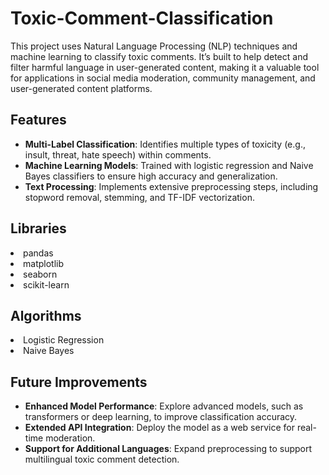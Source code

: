 # Toxic-Comment-Classification

This project uses Natural Language Processing (NLP) techniques and machine learning to classify toxic comments. It’s built to help detect and filter harmful language in user-generated content, making it a valuable tool for applications in social media moderation, community management, and user-generated content platforms.

## Features

- **Multi-Label Classification**: Identifies multiple types of toxicity (e.g., insult, threat, hate speech) within comments.
- **Machine Learning Models**: Trained with logistic regression and Naive Bayes classifiers to ensure high accuracy and generalization.
- **Text Processing**: Implements extensive preprocessing steps, including stopword removal, stemming, and TF-IDF vectorization.
  
## Libraries

<li>pandas
<li>matplotlib
<li>seaborn
<li>scikit-learn

## Algorithms

<li>Logistic Regression
<li>Naive Bayes
  
## Future Improvements

- **Enhanced Model Performance**: Explore advanced models, such as transformers or deep learning, to improve classification accuracy.
- **Extended API Integration**: Deploy the model as a web service for real-time moderation.
- **Support for Additional Languages**: Expand preprocessing to support multilingual toxic comment detection.

